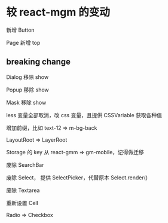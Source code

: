 # 较 react-mgm 的变动

新增 Button

Page 新增 top

## breaking change

Dialog 移除 show

Popup 移除 show

Mask 移除 show

less 变量全部取消，改 css 变量，且提供 CSSVariable 获取各种值

增加前缀，比如 text-12 => m-bg-back

LayoutRoot => LayerRoot

Storage 的 key 从 react-gmm => gm-mobile，记得做迁移

废除 SearchBar

废除 Select， 提供 SelectPicker，代替原本 Select.render()

废除 Textarea

重新设置 Cell

Radio => Checkbox
